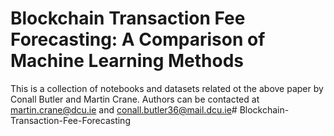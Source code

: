 # Blockchain Transaction Fee Forecasting: A Comparison of Machine Learning Methods

This is a collection of notebooks and datasets related ot the above paper by Conall Butler and Martin Crane. Authors can be contacted at martin.crane@dcu.ie and conall.butler36@mail.dcu.ie# Blockchain-Transaction-Fee-Forecasting
